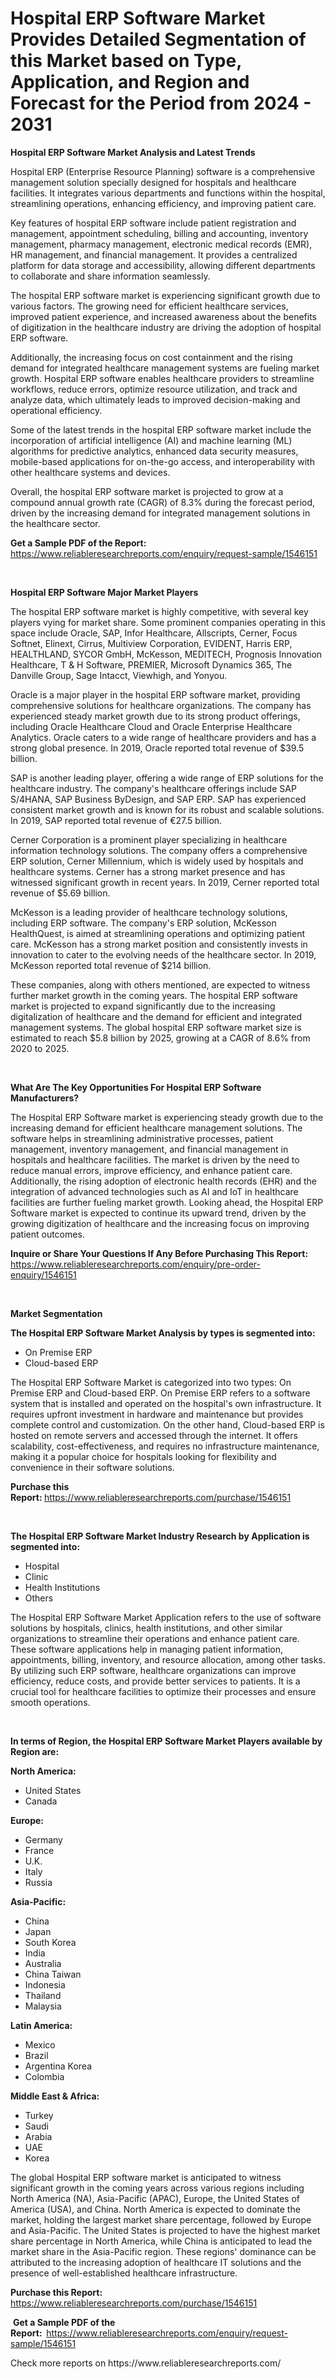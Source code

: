 <p><h1>Hospital ERP Software Market Provides Detailed Segmentation of this Market based on Type, Application, and Region and Forecast for the Period from 2024 - 2031</h1></p><p><strong>Hospital ERP Software Market Analysis and Latest Trends</strong></p>
<p><p>Hospital ERP (Enterprise Resource Planning) software is a comprehensive management solution specially designed for hospitals and healthcare facilities. It integrates various departments and functions within the hospital, streamlining operations, enhancing efficiency, and improving patient care.</p><p>Key features of hospital ERP software include patient registration and management, appointment scheduling, billing and accounting, inventory management, pharmacy management, electronic medical records (EMR), HR management, and financial management. It provides a centralized platform for data storage and accessibility, allowing different departments to collaborate and share information seamlessly.</p><p>The hospital ERP software market is experiencing significant growth due to various factors. The growing need for efficient healthcare services, improved patient experience, and increased awareness about the benefits of digitization in the healthcare industry are driving the adoption of hospital ERP software.</p><p>Additionally, the increasing focus on cost containment and the rising demand for integrated healthcare management systems are fueling market growth. Hospital ERP software enables healthcare providers to streamline workflows, reduce errors, optimize resource utilization, and track and analyze data, which ultimately leads to improved decision-making and operational efficiency.</p><p>Some of the latest trends in the hospital ERP software market include the incorporation of artificial intelligence (AI) and machine learning (ML) algorithms for predictive analytics, enhanced data security measures, mobile-based applications for on-the-go access, and interoperability with other healthcare systems and devices.</p><p>Overall, the hospital ERP software market is projected to grow at a compound annual growth rate (CAGR) of 8.3% during the forecast period, driven by the increasing demand for integrated management solutions in the healthcare sector.</p></p>
<p><strong>Get a Sample PDF of the Report:&nbsp;</strong> <a href="https://www.reliableresearchreports.com/enquiry/request-sample/1546151">https://www.reliableresearchreports.com/enquiry/request-sample/1546151</a></p>
<p>&nbsp;</p>
<p><strong>Hospital ERP Software Major Market Players</strong></p>
<p><p>The hospital ERP software market is highly competitive, with several key players vying for market share. Some prominent companies operating in this space include Oracle, SAP, Infor Healthcare, Allscripts, Cerner, Focus Softnet, Elinext, Cirrus, Multiview Corporation, EVIDENT, Harris ERP, HEALTHLAND, SYCOR GmbH, McKesson, MEDITECH, Prognosis Innovation Healthcare, T & H Software, PREMIER, Microsoft Dynamics 365, The Danville Group, Sage Intacct, Viewhigh, and Yonyou.</p><p>Oracle is a major player in the hospital ERP software market, providing comprehensive solutions for healthcare organizations. The company has experienced steady market growth due to its strong product offerings, including Oracle Healthcare Cloud and Oracle Enterprise Healthcare Analytics. Oracle caters to a wide range of healthcare providers and has a strong global presence. In 2019, Oracle reported total revenue of $39.5 billion.</p><p>SAP is another leading player, offering a wide range of ERP solutions for the healthcare industry. The company's healthcare offerings include SAP S/4HANA, SAP Business ByDesign, and SAP ERP. SAP has experienced consistent market growth and is known for its robust and scalable solutions. In 2019, SAP reported total revenue of €27.5 billion.</p><p>Cerner Corporation is a prominent player specializing in healthcare information technology solutions. The company offers a comprehensive ERP solution, Cerner Millennium, which is widely used by hospitals and healthcare systems. Cerner has a strong market presence and has witnessed significant growth in recent years. In 2019, Cerner reported total revenue of $5.69 billion.</p><p>McKesson is a leading provider of healthcare technology solutions, including ERP software. The company's ERP solution, McKesson HealthQuest, is aimed at streamlining operations and optimizing patient care. McKesson has a strong market position and consistently invests in innovation to cater to the evolving needs of the healthcare sector. In 2019, McKesson reported total revenue of $214 billion.</p><p>These companies, along with others mentioned, are expected to witness further market growth in the coming years. The hospital ERP software market is projected to expand significantly due to the increasing digitalization of healthcare and the demand for efficient and integrated management systems. The global hospital ERP software market size is estimated to reach $5.8 billion by 2025, growing at a CAGR of 8.6% from 2020 to 2025.</p></p>
<p>&nbsp;</p>
<p><strong>What Are The Key Opportunities For Hospital ERP Software Manufacturers?</strong></p>
<p><p>The Hospital ERP Software market is experiencing steady growth due to the increasing demand for efficient healthcare management solutions. The software helps in streamlining administrative processes, patient management, inventory management, and financial management in hospitals and healthcare facilities. The market is driven by the need to reduce manual errors, improve efficiency, and enhance patient care. Additionally, the rising adoption of electronic health records (EHR) and the integration of advanced technologies such as AI and IoT in healthcare facilities are further fueling market growth. Looking ahead, the Hospital ERP Software market is expected to continue its upward trend, driven by the growing digitization of healthcare and the increasing focus on improving patient outcomes.</p></p>
<p><strong>Inquire or Share Your Questions If Any Before Purchasing This Report:</strong> <a href="https://www.reliableresearchreports.com/enquiry/pre-order-enquiry/1546151">https://www.reliableresearchreports.com/enquiry/pre-order-enquiry/1546151</a></p>
<p>&nbsp;</p>
<p><strong>Market Segmentation</strong></p>
<p><strong>The Hospital ERP Software Market Analysis by types is segmented into:</strong></p>
<p><ul><li>On Premise ERP</li><li>Cloud-based ERP</li></ul></p>
<p><p>The Hospital ERP Software Market is categorized into two types: On Premise ERP and Cloud-based ERP. On Premise ERP refers to a software system that is installed and operated on the hospital's own infrastructure. It requires upfront investment in hardware and maintenance but provides complete control and customization. On the other hand, Cloud-based ERP is hosted on remote servers and accessed through the internet. It offers scalability, cost-effectiveness, and requires no infrastructure maintenance, making it a popular choice for hospitals looking for flexibility and convenience in their software solutions.</p></p>
<p><strong>Purchase this Report:&nbsp;</strong><a href="https://www.reliableresearchreports.com/purchase/1546151">https://www.reliableresearchreports.com/purchase/1546151</a></p>
<p>&nbsp;</p>
<p><strong>The Hospital ERP Software Market Industry Research by Application is segmented into:</strong></p>
<p><ul><li>Hospital</li><li>Clinic</li><li>Health Institutions</li><li>Others</li></ul></p>
<p><p>The Hospital ERP Software Market Application refers to the use of software solutions by hospitals, clinics, health institutions, and other similar organizations to streamline their operations and enhance patient care. These software applications help in managing patient information, appointments, billing, inventory, and resource allocation, among other tasks. By utilizing such ERP software, healthcare organizations can improve efficiency, reduce costs, and provide better services to patients. It is a crucial tool for healthcare facilities to optimize their processes and ensure smooth operations.</p></p>
<p>&nbsp;</p>
<p><strong>In terms of Region, the Hospital ERP Software Market Players available by Region are:</strong></p>
<p>
    <p> <strong> North America: </strong>
        <ul>
            <li>United States</li>
            <li>Canada</li>
        </ul>
        </p> 
    <p> <strong> Europe: </strong>
        <ul>
            <li>Germany</li>
            <li>France</li>
            <li>U.K.</li>
            <li>Italy</li>
            <li>Russia</li>
        </ul>
        </p> 
    <p> <strong> Asia-Pacific: </strong>
        <ul>
            <li>China</li>
            <li>Japan</li>
            <li>South Korea</li>
            <li>India</li>
            <li>Australia</li>
            <li>China Taiwan</li>
            <li>Indonesia</li>
            <li>Thailand</li>
            <li>Malaysia</li>
        </ul>
        </p> 
    <p> <strong> Latin America: </strong>
        <ul>
            <li>Mexico</li>
            <li>Brazil</li>
            <li>Argentina Korea</li>
            <li>Colombia</li>
        </ul>
        </p> 
    <p> <strong> Middle East & Africa: </strong>
        <ul>
            <li>Turkey</li>
            <li>Saudi</li>
            <li>Arabia</li>
            <li>UAE</li>
            <li>Korea</li>
        </ul>
    </p>
    </p>
<p><p>The global Hospital ERP software market is anticipated to witness significant growth in the coming years across various regions including North America (NA), Asia-Pacific (APAC), Europe, the United States of America (USA), and China. North America is expected to dominate the market, holding the largest market share percentage, followed by Europe and Asia-Pacific. The United States is projected to have the highest market share percentage in North America, while China is anticipated to lead the market share in the Asia-Pacific region. These regions' dominance can be attributed to the increasing adoption of healthcare IT solutions and the presence of well-established healthcare infrastructure.</p></p>
<p><strong>Purchase this Report: </strong><a href="https://www.reliableresearchreports.com/purchase/1546151">https://www.reliableresearchreports.com/purchase/1546151</a></p>
<p>&nbsp;<strong>Get a Sample PDF of the Report:&nbsp;&nbsp;</strong><a href="https://www.reliableresearchreports.com/enquiry/request-sample/1546151">https://www.reliableresearchreports.com/enquiry/request-sample/1546151</a></p>
<p><strong></strong></p>
<p>Check more reports on https://www.reliableresearchreports.com/</p>